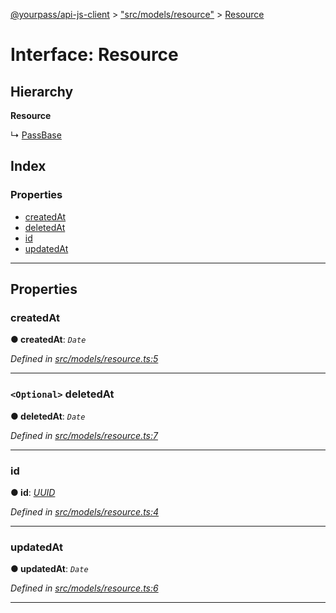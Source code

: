 [@yourpass/api-js-client](../README.md) > ["src/models/resource"](../modules/_src_models_resource_.md) > [Resource](../interfaces/_src_models_resource_.resource.md)

# Interface: Resource

## Hierarchy

**Resource**

↳  [PassBase](_src_models_pass_.passbase.md)

## Index

### Properties

* [createdAt](_src_models_resource_.resource.md#createdat)
* [deletedAt](_src_models_resource_.resource.md#deletedat)
* [id](_src_models_resource_.resource.md#id)
* [updatedAt](_src_models_resource_.resource.md#updatedat)

---

## Properties

<a id="createdat"></a>

###  createdAt

**● createdAt**: *`Date`*

*Defined in [src/models/resource.ts:5](https://github.com/yourpass/yourpass-api-js-client/blob/7027c81/src/models/resource.ts#L5)*

___
<a id="deletedat"></a>

### `<Optional>` deletedAt

**● deletedAt**: *`Date`*

*Defined in [src/models/resource.ts:7](https://github.com/yourpass/yourpass-api-js-client/blob/7027c81/src/models/resource.ts#L7)*

___
<a id="id"></a>

###  id

**● id**: *[UUID](../modules/_src_models_uuid_.md#uuid)*

*Defined in [src/models/resource.ts:4](https://github.com/yourpass/yourpass-api-js-client/blob/7027c81/src/models/resource.ts#L4)*

___
<a id="updatedat"></a>

###  updatedAt

**● updatedAt**: *`Date`*

*Defined in [src/models/resource.ts:6](https://github.com/yourpass/yourpass-api-js-client/blob/7027c81/src/models/resource.ts#L6)*

___

